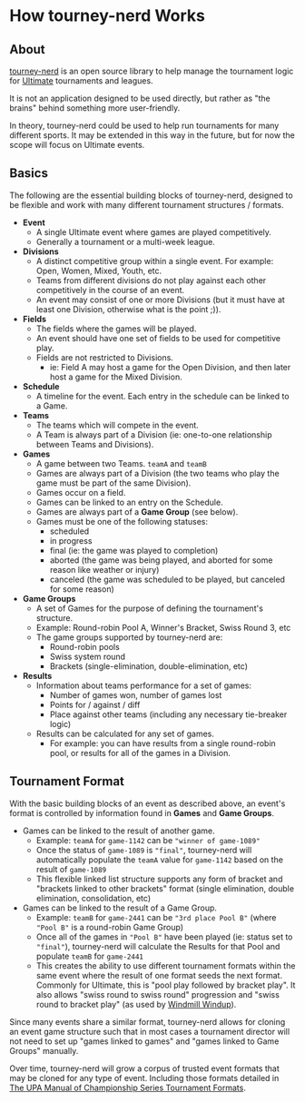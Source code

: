 # How tourney-nerd Works

## About

[tourney-nerd] is an open source library to help manage the tournament logic for
[Ultimate] tournaments and leagues.

It is not an application designed to be used directly, but rather as "the
brains" behind something more user-friendly.

In theory, tourney-nerd could be used to help run tournaments for many different
sports. It may be extended in this way in the future, but for now the scope will
focus on Ultimate events.

[tourney-nerd]:https://github.com/oakmac/tourney-nerd
[Ultimate]:https://en.wikipedia.org/wiki/Ultimate_(sport)

## Basics

The following are the essential building blocks of tourney-nerd, designed to be
flexible and work with many different tournament structures / formats.

- **Event**
  - A single Ultimate event where games are played competitively.
  - Generally a tournament or a multi-week league.
- **Divisions**
  - A distinct competitive group within a single event. For example: Open, Women, Mixed, Youth, etc.
  - Teams from different divisions do not play against each other competitively in the course of an event.
  - An event may consist of one or more Divisions (but it must have at least one Division, otherwise what is the point ;)).
- **Fields**
  - The fields where the games will be played.
  - An event should have one set of fields to be used for competitive play.
  - Fields are not restricted to Divisions.
    - ie: Field A may host a game for the Open Division, and then later host a game for the Mixed Division.
- **Schedule**
  - A timeline for the event. Each entry in the schedule can be linked to a Game.
- **Teams**
  - The teams which will compete in the event.
  - A Team is always part of a Division (ie: one-to-one relationship between Teams and Divisions).
- **Games**
  - A game between two Teams. `teamA` and `teamB`
  - Games are always part of a Division (the two teams who play the game must be part of the same Division).
  - Games occur on a field.
  - Games can be linked to an entry on the Schedule.
  - Games are always part of a **Game Group** (see below).
  - Games must be one of the following statuses:
    - scheduled
    - in progress
    - final (ie: the game was played to completion)
    - aborted (the game was being played, and aborted for some reason like weather or injury)
    - canceled (the game was scheduled to be played, but canceled for some reason)
- **Game Groups**
  - A set of Games for the purpose of defining the tournament's structure.
  - Example: Round-robin Pool A, Winner's Bracket, Swiss Round 3, etc
  - The game groups supported by tourney-nerd are:
    - Round-robin pools
    - Swiss system round
    - Brackets (single-elimination, double-elimination, etc)
- **Results**
  - Information about teams performance for a set of games:
    - Number of games won, number of games lost
    - Points for / against / diff
    - Place against other teams (including any necessary tie-breaker logic)
  - Results can be calculated for any set of games.
    - For example: you can have results from a single round-robin pool, or results for all of the games in a Division.

## Tournament Format

With the basic building blocks of an event as described above, an event's format
is controlled by information found in **Games** and **Game Groups**.

- Games can be linked to the result of another game.
  - Example: `teamA` for `game-1142` can be `"winner of game-1089"`
  - Once the status of `game-1089` is `"final"`, tourney-nerd will automatically
    populate the `teamA` value for `game-1142` based on the result of `game-1089`
  - This flexible linked list structure supports any form of bracket and "brackets linked
    to other brackets" format (single elimination, double elimination, consolidation, etc)
- Games can be linked to the result of a Game Group.
  - Example: `teamB` for `game-2441` can be `"3rd place Pool B"` (where `"Pool B"` is a round-robin Game Group)
  - Once all of the games in `"Pool B"` have been played (ie: status set to `"final"`), tourney-nerd will
    calculate the Results for that Pool and populate `teamB` for `game-2441`
  - This creates the ability to use different tournament formats within the same event
    where the result of one format seeds the next format. Commonly for Ultimate, this
    is "pool play followed by bracket play". It also allows "swiss round to swiss round"
    progression and "swiss round to bracket play" (as used by [Windmill Windup]).

Since many events share a similar format, tourney-nerd allows for cloning an
event game structure such that in most cases a tournament director will not need
to set up "games linked to games" and "games linked to Game Groups" manually.

Over time, tourney-nerd will grow a corpus of trusted event formats that may be
cloned for any type of event. Including those formats detailed in [The UPA Manual
of Championship Series Tournament Formats].

[Windmill Windup]:https://fixme.com
[The UPA Manual of Championship Series Tournament Formats]:fixme.pdf
